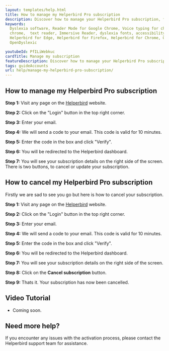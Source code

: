 ```yaml
---
layout: templates/help.html
title: How to manage my Helperbird Pro subscription
description: Discover how to manage your Helperbird Pro subscription, from cancel or update your subscription.
keywords:
  Dyslexia software, Reader Mode for Google Chrome, Voice typing for chrome, Text to speech for
  chrome,  text reader, Immersive Reader, dyslexia fonts, accessibility software, dyslexia software,
  Helperbird for Edge, Helperbird for Firefox, Helperbird for Chrome, Opendyslexic for Chrome,
  OpenDyslexic

youtubeId: PfILiWebkuc
cardTitle: Manage my subscription
featureDescription: Discover how to manage your Helperbird Pro subscription.
tags: guideAccounts
url: help/manage-my-helperbird-pro-subscription/
---
```


## How to manage my Helperbird Pro subscription

**Step 1:** Visit any page on the [Helperbird](https://helperbird.com/pro) website.

**Step 2:** Click on the "Login" button in the top right corner.

**Step 3:** Enter your email.

**Step 4:** We will send a code to your email. This code is valid for 10 minutes.

**Step 5:** Enter the code in the box and click "Verify".

**Step 6:** You will be redirected to the Helperbird dashboard.

**Step 7:** You will see your subscription details on the right side of the screen. There is two buttons, to cancel or update your subscription.



## How to cancel my Helperbird Pro subscription

Firstly we are sad to see you go but here is how to cancel your subscription.

**Step 1:** Visit any page on the [Helperbird](https://helperbird.com/pro) website.

**Step 2:** Click on the "Login" button in the top right corner.

**Step 3:** Enter your email.

**Step 4:** We will send a code to your email. This code is valid for 10 minutes.

**Step 5:** Enter the code in the box and click "Verify".

**Step 6:** You will be redirected to the Helperbird dashboard.

**Step 7:** You will see your subscription details on the right side of the screen.

**Step 8:** Click on the **Cancel subscription** button.

**Step 9:** Thats it. Your subscription has now been cancelled.

## Video Tutorial

- Coming soon.


## Need more help?

If you encounter any issues with the activation process, please contact the Helperbird support team for assistance.
